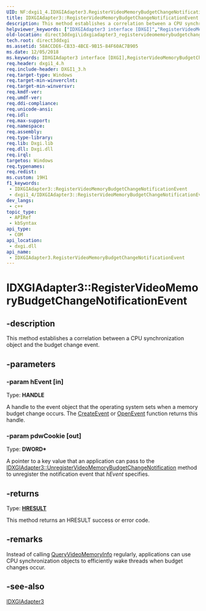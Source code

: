 ```yaml
---
UID: NF:dxgi1_4.IDXGIAdapter3.RegisterVideoMemoryBudgetChangeNotificationEvent
title: IDXGIAdapter3::RegisterVideoMemoryBudgetChangeNotificationEvent (dxgi1_4.h)
description: This method establishes a correlation between a CPU synchronization object and the budget change event.
helpviewer_keywords: ["IDXGIAdapter3 interface [DXGI]","RegisterVideoMemoryBudgetChangeNotificationEvent method","IDXGIAdapter3.RegisterVideoMemoryBudgetChangeNotificationEvent","IDXGIAdapter3::RegisterVideoMemoryBudgetChangeNotificationEvent","RegisterVideoMemoryBudgetChangeNotificationEvent","RegisterVideoMemoryBudgetChangeNotificationEvent method [DXGI]","RegisterVideoMemoryBudgetChangeNotificationEvent method [DXGI]","IDXGIAdapter3 interface","direct3ddxgi.idxgiadapter3_registervideomemorybudgetchangenotificationevent","dxgi1_4/IDXGIAdapter3::RegisterVideoMemoryBudgetChangeNotificationEvent"]
old-location: direct3ddxgi\idxgiadapter3_registervideomemorybudgetchangenotificationevent.htm
tech.root: direct3ddxgi
ms.assetid: 58ACCDE6-CB33-4BCE-9B15-84F60AC7B905
ms.date: 12/05/2018
ms.keywords: IDXGIAdapter3 interface [DXGI],RegisterVideoMemoryBudgetChangeNotificationEvent method, IDXGIAdapter3.RegisterVideoMemoryBudgetChangeNotificationEvent, IDXGIAdapter3::RegisterVideoMemoryBudgetChangeNotificationEvent, RegisterVideoMemoryBudgetChangeNotificationEvent, RegisterVideoMemoryBudgetChangeNotificationEvent method [DXGI], RegisterVideoMemoryBudgetChangeNotificationEvent method [DXGI],IDXGIAdapter3 interface, direct3ddxgi.idxgiadapter3_registervideomemorybudgetchangenotificationevent, dxgi1_4/IDXGIAdapter3::RegisterVideoMemoryBudgetChangeNotificationEvent
req.header: dxgi1_4.h
req.include-header: DXGI1_3.h
req.target-type: Windows
req.target-min-winverclnt: 
req.target-min-winversvr: 
req.kmdf-ver: 
req.umdf-ver: 
req.ddi-compliance: 
req.unicode-ansi: 
req.idl: 
req.max-support: 
req.namespace: 
req.assembly: 
req.type-library: 
req.lib: Dxgi.lib
req.dll: Dxgi.dll
req.irql: 
targetos: Windows
req.typenames: 
req.redist: 
ms.custom: 19H1
f1_keywords:
 - IDXGIAdapter3::RegisterVideoMemoryBudgetChangeNotificationEvent
 - dxgi1_4/IDXGIAdapter3::RegisterVideoMemoryBudgetChangeNotificationEvent
dev_langs:
 - c++
topic_type:
 - APIRef
 - kbSyntax
api_type:
 - COM
api_location:
 - dxgi.dll
api_name:
 - IDXGIAdapter3.RegisterVideoMemoryBudgetChangeNotificationEvent
---
```


# IDXGIAdapter3::RegisterVideoMemoryBudgetChangeNotificationEvent


## -description

This method establishes a correlation between a CPU synchronization object and the budget change event.

## -parameters

### -param hEvent [in]

Type: <b>HANDLE</b>

A handle to the event object that the operating system sets when a memory budget change occurs. The <a href="/windows/desktop/api/synchapi/nf-synchapi-createeventa">CreateEvent</a> or <a href="/windows/desktop/api/synchapi/nf-synchapi-openeventa">OpenEvent</a> function returns this handle.

### -param pdwCookie [out]

Type: <b>DWORD*</b>

A pointer to a key value that an application can pass to the <a href="/windows/desktop/api/dxgi1_4/nf-dxgi1_4-idxgiadapter3-unregistervideomemorybudgetchangenotification">IDXGIAdapter3::UnregisterVideoMemoryBudgetChangeNotification</a> method to unregister the notification event that <i>hEvent</i> specifies.

## -returns

Type: <b><a href="/windows/win32/com/structure-of-com-error-codes">HRESULT</a></b>

This method returns an HRESULT success or error code.

## -remarks

Instead of calling <a href="/windows/desktop/api/dxgi1_4/nf-dxgi1_4-idxgiadapter3-queryvideomemoryinfo">QueryVideoMemoryInfo</a> regularly, applications can use CPU synchronization objects to efficiently wake threads when budget changes occur.

## -see-also

<a href="/windows/desktop/api/dxgi1_4/nn-dxgi1_4-idxgiadapter3">IDXGIAdapter3</a>
